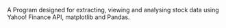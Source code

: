A Program designed for extracting, viewing and analysing stock data using Yahoo! Finance API, matplotlib and Pandas.
